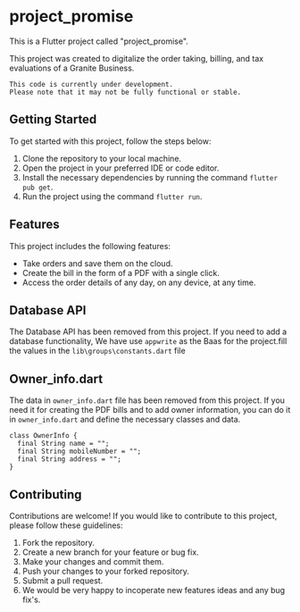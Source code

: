 # project_promise


This is a Flutter project called "project_promise".
 
This project was created to digitalize the order taking, billing, and tax evaluations of a Granite Business.
```
This code is currently under development.
Please note that it may not be fully functional or stable. 
```
## Getting Started

To get started with this project, follow the steps below:

1. Clone the repository to your local machine.
2. Open the project in your preferred IDE or code editor.
3. Install the necessary dependencies by running the command `flutter pub get`.
4. Run the project using the command `flutter run`.

## Features


 This project includes the following features:
 
 -  Take orders and save them on the cloud.
 -  Create the bill in the form of a PDF with a single click.
 -  Access the order details of any day, on any device, at any time.
 


## Database API

The Database API has been removed from this project. If you need to add a database functionality, We have use `appwrite` as the Baas for the project.fill the values in the ```lib\groups\constants.dart``` file

## Owner_info.dart

The data in `owner_info.dart` file has been removed from this project. If you need it for creating the PDF bills and to add owner information, you can do it in `owner_info.dart` and define the necessary classes and data.
```
class OwnerInfo {
  final String name = "";
  final String mobileNumber = "";
  final String address = "";
}
```

## Contributing

Contributions are welcome! If you would like to contribute to this project, please follow these guidelines:

1. Fork the repository.
2. Create a new branch for your feature or bug fix.
3. Make your changes and commit them.
4. Push your changes to your forked repository.
5. Submit a pull request.
6. We would be very happy to incoperate new features ideas and any bug fix's.
